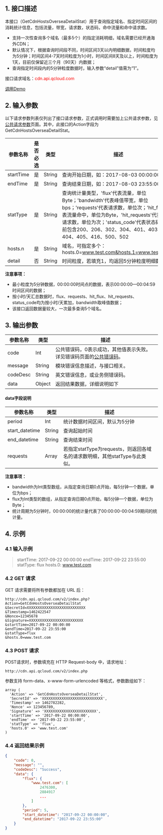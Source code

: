 ## 1. 接口描述

本接口（GetCdnHostsOverseaDetailStat）用于查询指定域名、指定时间区间的消耗统计信息，包括流量，带宽，请求数，状态码，命中流量和命中请求数。

+ 支持一次性查询多个域名（最多5个）的指定消耗明细，域名需要已经开通海外CDN；
+ 默认情况下，根据查询时间段不同，时间区间3天以内明细数据，时间粒度均为5分钟；时间区间4-7天时间粒度为1小时，时间区间8天及以上，时间粒度为1天，目前仅保留近三个月（90天）内数据；
+ 查询指定时间段内的5分钟粒度数据时，输入参数“detail”值需为“1”。

接口请求域名：<font style="color:red">cdn.api.qcloud.com</font>

[调用Demo](http://tcecqpoc.fsphere.cn/document/product/228/1734)

## 2. 输入参数

以下请求参数列表仅列出了接口请求参数，正式调用时需要加上公共请求参数，见[公共请求参数](http://tcecqpoc.fsphere.cn/doc/api/231/4473)页面。其中，此接口的Action字段为 GetCdnHostsOverseaDetailStat。

| 参数名称 | 是否必选 | 类型    | 描述                    |
| ------- | ------- | ------  | --------------------- |
|startTime| 是      | String  |  查询开始日期，如：2017-08-03 00:00:00|
|endTime  | 是      | String  |  查询结束日期，如：2017-08-03 23:55:00|
|statType | 是      | String  | 查询统计量类型，'flux'代表流量，单位Byte；'bandwidth'代表峰值带宽，单位bps；'requests'代表请求数，单位次；'hit_flux'代表流量命中，单位为Byte，'hit_requests'代表命中请求数，单位为次；'status_code'代表状态码，目前包含200、206、302、304、401、403、404、405、416、500、502  |
|hosts.n  | 是      | String  | 域名，可指定多个：hosts.0=www.test.com&hosts.1=www.test2.com |
|detail   | 否      | String  | 时间粒度，若填充1，均返回5分钟粒度明细数据 |

**注意事项：**

+ 最小粒度为5分钟数据，00:00:00时间点的数据，表示00:00:00—00:04:59时间区间的数据；
+ 按小时/天汇总数据时，flux、requests、hit_flux、hit_requests、status_code均为按小时/天累加，bandwidth取峰值数据；
+ 该接口返回数据量较大，一次最多查询5个域名。

## 3. 输出参数

| 参数名称     | 类型     | 描述                                       |
| -------- | ------ | ---------------------------------------- |
| code     | Int    | 公共错误码，0表示成功，其他值表示失败。详见错误码页面的[公共错误码](http://tcecqpoc.fsphere.cn/doc/api/231/5078#1.-.E5.85.AC.E5.85.B1.E9.94.99.E8.AF.AF.E7.A0.81)。 |
| message  | String | 模块错误信息描述，与接口相关。                          |
| codeDesc | String | 英文错误信息，或业务侧错误码。                          |
| data     | Object | 返回结果数据，详细说明如下                            |

#### data字段说明

| 参数名称        | 类型     | 描述                                       |
| -------------- | ------ | ---------------------------------------- |
| period         | Int    | 统计数据时间区间，默认为5分钟                          |
| start_datetime     | String | 查询起始时间 |
| end_datetime       | String | 查询结束时间 |
| requests       | Array  | 若指定statType为requests，则返回各域名的请求数明细，其他statType与此类似。|

**注意事项：**

- bandwidth为Int类型数组，从指定查询日期0点开始，每5分钟一个数据，单位为bps；
- flux为Int类型的数组，从指定查询日期0点开始，每5分钟一个数据，单位为Byte；
- 统计周期为5分钟时，00:00:00的统计量代表了00:00:00-00:04:59期间的统计量。

## 4. 示例

### 4.1 输入示例

> startTime: 2017-09-22 00:00:00
> endTime: 2017-09-22 23:55:00
> statType: flux
> hosts.0: www.test.com

### 4.2 GET 请求

GET 请求需要将所有参数都加在 URL 后：

```
http://cdn.api.qcloud.com/v2/index.php?
Action=GetCdnHostsOverseaDetailStat
&SecretId=XXXXXXXXXXXXXXXXXXXXXXXXXXX
&Timestamp=1462422547
&Nonce=12345678
&Signature=XXXXXXXXXXXXXXXXXXXXXXXXX
&startTime=2017-09-22 00:00:00
&endTime=2017-09-22 23:55:00
&statType=flux
&hosts.0=www.test.com
```

### 4.3 POST 请求

POST请求时，参数填充在 HTTP Request-body 中，请求地址：

```
http://cdn.api.qcloud.com/v2/index.php
```

参数支持 form-data、x-www-form-urlencoded 等格式，参数数组如下：

```
array (
  'Action' => 'GetCdnHostsOverseaDetailStat',
  'SecretId' => 'XXXXXXXXXXXXXXXXXXXXXXXXXXXX',
  'Timestamp' => 1462782282,
  'Nonce' => 123456789,
  'Signature' => 'XXXXXXXXXXXXXXXXXXXXXXXX',
  'startTime' => '2017-09-22 00:00:00',
  'endTime' => '2017-09-22 23:55:00',
  'statType' => 'flux',
  'hosts.0' => 'www.test.com'
)
```

### 4.4 返回结果示例

```json
{
    "code": 0,
    "message": "",
    "codeDesc": "Success",
    "data": {
        "flux": {
            "www.test.com": [
                2476300,
                2884917
				...
            ]
        },
        "period": 5,
        "start_datetime": "2017-09-22 00:00:00",
        "end_datetime": "2017-09-22 23:55:00"
    }
}

```



